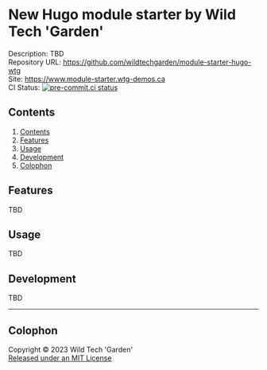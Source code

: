 # New Hugo module starter by Wild Tech 'Garden'

Description: TBD  
Repository URL: <https://github.com/wildtechgarden/module-starter-hugo-wtg>\
Site: <https://www.module-starter.wtg-demos.ca>  
CI Status: [![pre-commit.ci status](https://results.pre-commit.ci/badge/github/wildtechgarden/module-starter-hugo-wtg/main.svg)](https://results.pre-commit.ci/latest/github/wildtechgarden/module-starter-hugo-wtg/main)

## Contents

1. [Contents](#contents)
2. [Features](#features)
3. [Usage](#usage)
4. [Development](#development)
5. [Colophon](#colophon)

## Features

TBD

## Usage

TBD

## Development

TBD

-------

## Colophon

Copyright © 2023 Wild Tech 'Garden'  
[Released under an MIT License](LICENSE)

